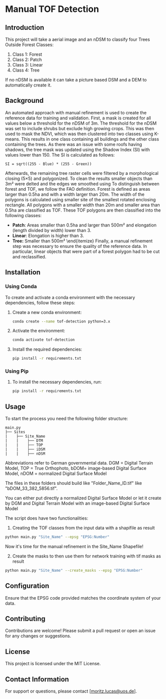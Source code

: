 # Manual TOF Detection

## Introduction

This project will take a aerial image and an nDSM to classify four Trees Outside Forest Classes:
1. Class 1: Forest
2. Class 2: Patch
3. Class 3: Linear
4. Class 4: Tree

If no nDSM is available it can take a picture based DSM and a DEM to automatically create it.

## Background

An automated approach with manual refinement is used to create the reference data for training and validation. First, a mask is created for all values below a threshold for the nDSM of 3m. The threshold for the nDSM was set to include shrubs but exclude high growing crops. This was then used to mask the NDVI, which was then clustered into two classes using K-means. This results in one class containing all buildings and the other class containing the trees. As there was an issue with some roofs having shadows, the tree mask was updated using the Shadow Index (SI) with values lower than 150. The SI is calculated as follows:

```
SI = sqrt((255 - Blue) * (255 - Green))
```
Afterwards, the remaining tree raster cells were filtered by a morphological closing (5×5) and polygonized. To clean the results smaller objects than 3m² were delted and the edges we smoothed using To distinguish between forest and TOF, we follow the FAO definition. Forest is defined as areas larger than 0.5ha and with a width larger than 20m. The width of the polygons is calculated using smaller site of the smallest rotated enclosing rectangle. All polygons with a smaller width than 20m and smaller area than 0.5ha are classified as TOF.
These TOF polygons are then classified into the following classes:
- **Patch**: Areas smaller than 0.5ha and larger than 500m² and elongation (length divided by width) lower than 3.
- **Linear**: Elongation is higher than 3.
- **Tree:** Smaller than 500m²
\end{itemize}
Finally, a manual refinement step was necessary to ensure the quality of the reference data. In particular, linear objects that were part of a forest polygon had to be cut and reclassified.

## Installation

### Using Conda

To create and activate a conda environment with the necessary dependencies, follow these steps:

1. Create a new conda environment:
    ```bash
    conda create --name tof-detection python=3.x
    ```

2. Activate the environment:
    ```bash
    conda activate tof-detection
    ```

3. Install the required dependencies:
    ```bash
    pip install -r requirements.txt
    ```

### Using Pip

1. To install the necessary dependencies, run:
    ```bash
    pip install -r requirements.txt
    ```

## Usage

To start the process you need the following folder structure:

```
main.py
├── Sites
|    ├── Site_Name
|    |    ├── DTM
|    |    ├── TOP
|    |    ├── iDSM
|    |    ├── nDSM
```
Abbreviations refer to German governmental data.
DGM = Digital Terrain Model, TOP = True Orthophoto, bDOM= image-based Digital Surface Model, nDOM = normalized Digital Surface Model 

The files in these folders should build like "Folder_Name_ID.tif" like "bDOM_33_382_5856.tif".

You can either put directly a normalized Digital Surface Model or let it create by DGM and Digital Terrain Model with an image-based Digital Surface Model

The script does have two functionalities:
1. Creating the TOF classes from the input data with a shapifile as result

```bash
python main.py "Site_Name" --epsg "EPSG:Number"
```

Now it's time for the manual refinement in the Site_Name Shapefile!

2. Create the masks to then use them for network training with tif masks as result

```bash
python main.py "Site_Name" --create_masks --epsg "EPSG:Number"
```

## Configuration
Ensure that the EPSG code provided matches the coordinate system of your data.

## Contributing
Contributions are welcome! Please submit a pull request or open an issue for any changes or suggestions.

## License
This project is licensed under the MIT License.

## Contact Information
For support or questions, please contact [moritz.lucas@uos.de].